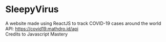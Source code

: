 # SleepyVirus
A website made using ReactJS to track COVID-19 cases around the world  
API: https://covid19.mathdro.id/api  
Credits to Javascript Mastery  
